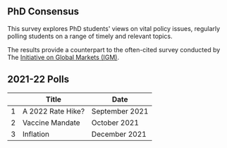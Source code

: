 ## PhD Consensus

This survey explores PhD students' views on vital policy issues, regularly polling students on a range of timely and relevant topics. 

The results provide a counterpart to the often-cited survey conducted by The [Initiative on Global Markets (IGM)](https://www.igmchicago.org/).

## 2021-22 Polls
|   | Title             | Date           |
|---|-------------------|----------------|
| 1 | A 2022 Rate Hike? | September 2021 |
| 2 | Vaccine Mandate   | October 2021   |
| 3 | Inflation         | December 2021  |
